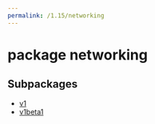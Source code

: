 ```yaml
---
permalink: /1.15/networking
---
```


# package networking



## Subpackages

* [v1](networking-v1.md)
* [v1beta1](networking-v1beta1.md)